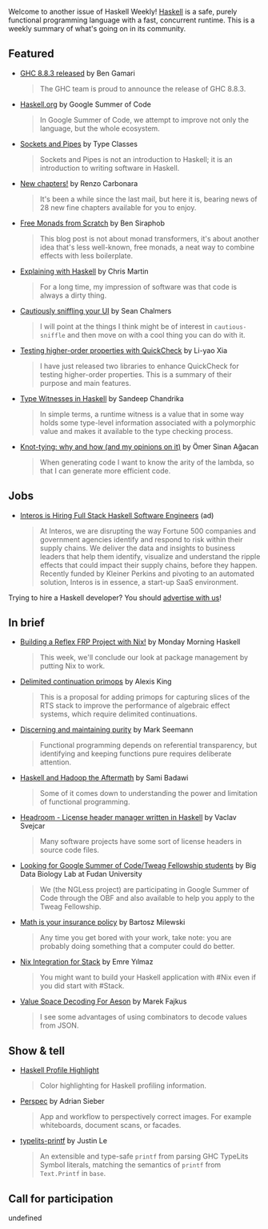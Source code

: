 Welcome to another issue of Haskell Weekly!
[Haskell](https://www.haskell.org) is a safe, purely functional programming language with a fast, concurrent runtime.
This is a weekly summary of what's going on in its community.

## Featured

- [GHC 8.8.3 released](https://www.haskell.org/ghc/blog/20200224-ghc-8.8.3-released.html) by Ben Gamari
  > The GHC team is proud to announce the release of GHC 8.8.3.

- [Haskell.org](https://summerofcode.withgoogle.com/organizations/6387985961975808/) by Google Summer of Code
  > In Google Summer of Code, we attempt to improve not only the language, but the whole ecosystem.

- [Sockets and Pipes](https://leanpub.com/sockets-and-pipes) by Type Classes
  > Sockets and Pipes is not an introduction to Haskell; it is an introduction to writing software in Haskell.

- [New chapters!](https://atypeofprogramming.com) by Renzo Carbonara
  > It's been a while since the last mail, but here it is, bearing news of 28 new fine chapters available for you to enjoy.

- [Free Monads from Scratch](https://siraben.github.io/2020/02/20/free-monads.html) by Ben Siraphob
  > This blog post is not about monad transformers, it's about another idea that's less well-known, free monads, a neat way to combine effects with less boilerplate.

- [Explaining with Haskell](https://joyofhaskell.com/posts/2020-02-25-second-book.html) by Chris Martin
  > For a long time, my impression of software was that code is always a dirty thing.

- [Cautiously sniffling your UI](https://mankykitty.github.io/posts/2020-02-22-cautiously-sniffle-properties.html) by Sean Chalmers
  > I will point at the things I think might be of interest in `cautious-sniffle` and then move on with a cool thing you can do with it.

- [Testing higher-order properties with QuickCheck](https://blog.poisson.chat/posts/2020-02-24-quickcheck-higherorder.html) by Li-yao Xia
  > I have just released two libraries to enhance QuickCheck for testing higher-order properties. This is a summary of their purpose and main features.

- [Type Witnesses in Haskell](https://serokell.io/blog/haskell-type-level-witness) by Sandeep Chandrika
  > In simple terms, a runtime witness is a value that in some way holds some type-level information associated with a polymorphic value and makes it available to the type checking process.

- [Knot-tying: why and how (and my opinions on it)](https://osa1.net/posts/2020-02-21-knot-tying-why-how-opinions.html) by Ömer Sinan Ağacan
  > When generating code I want to know the arity of the lambda, so that I can generate more efficient code.

## Jobs

- [Interos is Hiring Full Stack Haskell Software Engineers](https://www.interos.ai/careers/#haskell-software-engineer-ii) (ad)
  > At Interos, we are disrupting the way Fortune 500 companies and government agencies identify and respond to risk within their supply chains. We deliver the data and insights to business leaders that help them identify, visualize and understand the ripple effects that could impact their supply chains, before they happen. Recently funded by Kleiner Perkins and pivoting to an automated solution, Interos is in essence, a start-up SaaS environment.

Trying to hire a Haskell developer?
You should [advertise with us](https://haskellweekly.news/advertising.html)!

## In brief

- [Building a Reflex FRP Project with Nix!](https://mmhaskell.com/blog/2020/2/24/building-a-reflex-frp-project-with-nix) by Monday Morning Haskell
  > This week, we'll conclude our look at package management by putting Nix to work.

- [Delimited continuation primops](https://github.com/ghc-proposals/ghc-proposals/pull/313) by Alexis King
  > This is a proposal for adding primops for capturing slices of the RTS stack to improve the performance of algebraic effect systems, which require delimited continuations.

- [Discerning and maintaining purity](https://blog.ploeh.dk/2020/02/24/discerning-and-maintaining-purity/) by Mark Seemann
  > Functional programming depends on referential transparency, but identifying and keeping functions pure requires deliberate attention.

- [Haskell and Hadoop the Aftermath](https://blog.samibadawi.com/2020/02/haskell-and-hadoop-aftermath.html) by Sami Badawi
  > Some of it comes down to understanding the power and limitation of functional programming.

- [Headroom - License header manager written in Haskell](https://www.reddit.com/r/haskell/comments/f6yf4a/ann_headroom_license_header_manager_written_in/) by Vaclav Svejcar
  > Many software projects have some sort of license headers in source code files.

- [Looking for Google Summer of Code/Tweag Fellowship students](http://big-data-biology.org/positions/gsoc-tweag/) by Big Data Biology Lab at Fudan University
  > We (the NGLess project) are participating in Google Summer of Code through the OBF and also available to help you apply to the Tweag Fellowship.

- [Math is your insurance policy](https://bartoszmilewski.com/2020/02/24/math-is-your-insurance-policy/) by Bartosz Milewski
  > Any time you get bored with your work, take note: you are probably doing something that a computer could do better.

- [Nix Integration for Stack](https://emre.xyz/nix-integration-for-stack) by Emre Yılmaz
  > You might want to build your Haskell application with #Nix even if you did start with #Stack.

- [Value Space Decoding For Aeson](https://turbomack.github.io/posts/2020-02-21-value-space-decoding-for-aeson.html) by Marek Fajkus
  > I see some advantages of using combinators to decode values from JSON.

## Show & tell

- [Haskell Profile Highlight](https://github.com/Petrosz007/haskell-profile-highlight/tree/f8e954dbf8bccf2752aeb7dad384c8aa78d84009)
  > Color highlighting for Haskell profiling information.

- [Perspec](https://github.com/ad-si/Perspec/tree/e912532004da1581c48155a655347fbb26231fc2) by Adrian Sieber
  > App and workflow to perspectively correct images. For example whiteboards, document scans, or facades.

- [typelits-printf](https://hackage.haskell.org/package/typelits-printf-0.2.0.0) by Justin Le
  > An extensible and type-safe `printf` from parsing GHC TypeLits Symbol literals, matching the semantics of `printf` from `Text.Printf` in `base`.

## Call for participation

undefined
